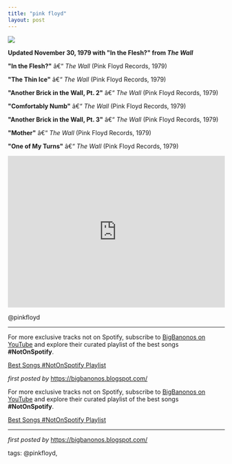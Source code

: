 ```yaml
---
title: "pink floyd"
layout: post
---
```

<!-- Pink Floyd -->
<img src="https://i.scdn.co/image/ab67616d0000b273ea7caaff71dea1051d49b2fe" /> <p><strong>Updated November 30, 1979 with "In the Flesh?" from <em>The Wall</em></strong></p> <p><strong>"In the Flesh?"</strong> â€“ <em>The Wall</em> (Pink Floyd Records, 1979)</p>
<p><strong>"The Thin Ice"</strong> â€“ <em>The Wall</em> (Pink Floyd Records, 1979)</p>
<p><strong>"Another Brick in the Wall, Pt. 2"</strong> â€“ <em>The Wall</em> (Pink Floyd Records, 1979)</p>
<p><strong>"Comfortably Numb"</strong> â€“ <em>The Wall</em> (Pink Floyd Records, 1979)</p>
<p><strong>"Another Brick in the Wall, Pt. 3"</strong> â€“ <em>The Wall</em> (Pink Floyd Records, 1979)</p>
<p><strong>"Mother"</strong> â€“ <em>The Wall</em> (Pink Floyd Records, 1979)</p>
<p><strong>"One of My Turns"</strong> â€“ <em>The Wall</em> (Pink Floyd Records, 1979)</p> <iframe src="https://open.spotify.com/embed/playlist/7dq8qXF2sRT1g51hof3WaC?utm_source=generator" width="100%" height="352" frameBorder="0" allowfullscreen="" allow="autoplay; clipboard-write; encrypted-media; fullscreen; picture-in-picture" loading="lazy"></iframe> <p>@pinkfloyd</p> <hr /> <!-- Footer -->
<p>For more exclusive tracks not on Spotify, subscribe to <a href="https://www.youtube.com/@BigBanonos" target="_blank">BigBanonos on YouTube</a> and explore their curated playlist of the best songs <strong>#NotOnSpotify</strong>.</p> <p><a href="https://www.youtube.com/playlist?list=PLtuNtuTatqI0kFahUCbtbfenC_ET5O_tr" target="_blank">Best Songs #NotOnSpotify Playlist</a></p> <p><em>first posted by</em> <a href="https://bigbanonos.blogspot.com/" rel="noopener" target="_new">https://bigbanonos.blogspot.com/</a></p>


<!--Subscribe and Playlist Links-->
<div>
    <p>For more exclusive tracks not on Spotify, subscribe to <a href="https://www.youtube.com/@BigBanonos" target="_blank">BigBanonos on YouTube</a> and explore their curated playlist of the best songs <strong>#NotOnSpotify</strong>.</p>
    <p><a href="https://www.youtube.com/playlist?list=PLtuNtuTatqI0kFahUCbtbfenC_ET5O_tr" target="_blank">Best Songs #NotOnSpotify Playlist<br /></a></p></div>

<hr />

<p><em>first posted by</em> <a href="https://bigbanonos.blogspot.com/" rel="noopener" target="_new">https://bigbanonos.blogspot.com/</a></p>

<p>tags: @pinkfloyd,</p>
